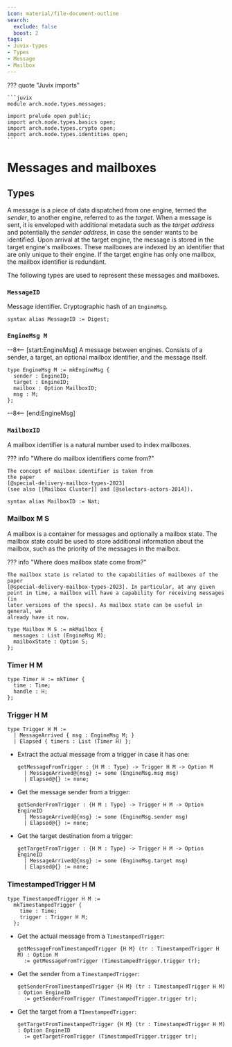 ```yaml
---
icon: material/file-document-outline
search:
  exclude: false
  boost: 2
tags:
- Juvix-types
- Types
- Message
- Mailbox
---
```


??? quote "Juvix imports"

    ```juvix
    module arch.node.types.messages;

    import prelude open public;
    import arch.node.types.basics open;
    import arch.node.types.crypto open;
    import arch.node.types.identities open;
    ```

# Messages and mailboxes

## Types

A message is a piece of data dispatched from one engine, termed the _sender_, to
another engine, referred to as the _target_. When a message is sent, it is
enveloped with additional metadata such as the _target address_ and potentially
the _sender address_, in case the sender wants to be identified. Upon arrival at
the target engine, the message is stored in the target engine's mailboxes. These
mailboxes are indexed by an identifier that are only unique to their engine. If
the target engine has only one mailbox, the mailbox identifier is redundant.

The following types are used to represent these messages and mailboxes.

### `MessageID`

Message identifier. Cryptographic hash of an `EngineMsg`.

```juvix
syntax alias MessageID := Digest;
```

### `EngineMsg M`

--8<-- [start:EngineMsg]
A message between engines. Consists of a sender, a target, an optional mailbox
identifier, and the message itself.

```juvix
type EngineMsg M := mkEngineMsg {
  sender : EngineID;
  target : EngineID;
  mailbox : Option MailboxID;
  msg : M;
};
```
--8<-- [end:EngineMsg]

### `MailboxID`

A mailbox identifier is a natural number used to index mailboxes.

??? info "Where do mailbox identifiers come from?"

    The concept of mailbox identifier is taken from
    the paper
    [@special-delivery-mailbox-types-2023]
    (see also [[Mailbox Cluster]] and [@selectors-actors-2014]).

```juvix
syntax alias MailboxID := Nat;
```

### Mailbox M S

A mailbox is a container for messages and optionally a mailbox state. The
mailbox state could be used to store additional information about the mailbox,
such as the priority of the messages in the mailbox.

??? info "Where does mailbox state come from?"

    The mailbox state is related to the capabilities of mailboxes of the paper
    [@special-delivery-mailbox-types-2023]. In particular, at any given
    point in time, a mailbox will have a capability for receiving messages (in
    later versions of the specs). As mailbox state can be useful in general, we
    already have it now.

```juvix
type Mailbox M S := mkMailbox {
  messages : List (EngineMsg M);
  mailboxState : Option S;
};
```

### Timer H M

```juvix
type Timer H := mkTimer {
  time : Time;
  handle : H;
};
```

### Trigger H M

```juvix
type Trigger H M :=
  | MessageArrived { msg : EngineMsg M; }
  | Elapsed { timers : List (Timer H) };
```

- Extract the actual message from a trigger in case it has one:

    ```juvix
    getMessageFromTrigger : {H M : Type} -> Trigger H M -> Option M
      | MessageArrived@{msg} := some (EngineMsg.msg msg)
      | Elapsed@{} := none;
    ```

- Get the message sender from a trigger:

    ```juvix
    getSenderFromTrigger : {H M : Type} -> Trigger H M -> Option EngineID
      | MessageArrived@{msg} := some (EngineMsg.sender msg)
      | Elapsed@{} := none;
    ```

- Get the target destination from a trigger:

    ```juvix
    getTargetFromTrigger : {H M : Type} -> Trigger H M -> Option EngineID
      | MessageArrived@{msg} := some (EngineMsg.target msg)
      | Elapsed@{} := none;
    ```

### TimestampedTrigger H M

```juvix
type TimestampedTrigger H M :=
  mkTimestampedTrigger {
    time : Time;
    trigger : Trigger H M;
  };
```

- Get the actual message from a `TimestampedTrigger`:

    ```juvix
    getMessageFromTimestampedTrigger {H M} (tr : TimestampedTrigger H M) : Option M
      := getMessageFromTrigger (TimestampedTrigger.trigger tr);
    ```

- Get the sender from a `TimestampedTrigger`:

    ```juvix
    getSenderFromTimestampedTrigger {H M} (tr : TimestampedTrigger H M) : Option EngineID
      := getSenderFromTrigger (TimestampedTrigger.trigger tr);
    ```

- Get the target from a `TImestampedTrigger`:

    ```juvix
    getTargetFromTimestampedTrigger {H M} (tr : TimestampedTrigger H M) : Option EngineID
      := getTargetFromTrigger (TimestampedTrigger.trigger tr);
    ```
